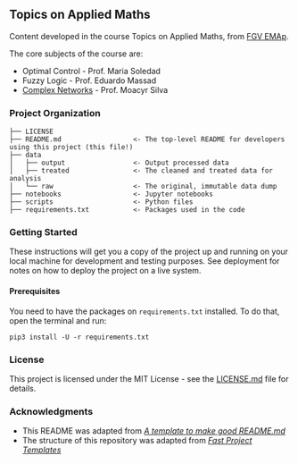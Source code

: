 ## Topics on Applied Maths

Content developed in the course Topics on Applied Maths, from [FGV EMAp](https://emap.fgv.br/disciplina/graduacao/).

The core subjects of the course are:

- Optimal Control - Prof. Maria Soledad
- Fuzzy Logic - Prof. Eduardo Massad
- [Complex Networks](http://networksciencebook.com) - Prof. Moacyr Silva

### Project Organization

    ├── LICENSE
    ├── README.md                  <- The top-level README for developers using this project (this file!)
    ├── data
    │   ├── output                 <- Output processed data
    │   ├── treated                <- The cleaned and treated data for analysis
    │   └── raw                    <- The original, immutable data dump
    ├── notebooks                  <- Jupyter notebooks
    ├── scripts                    <- Python files
    ├── requirements.txt           <- Packages used in the code

### Getting Started

These instructions will get you a copy of the project up and running on your local machine for development and testing purposes. See deployment for notes on how to deploy the project on a live system.

#### Prerequisites

You need to have the packages on `requirements.txt` installed. To do that, open the terminal and run:

```
pip3 install -U -r requirements.txt
```

### License

This project is licensed under the MIT License - see the [LICENSE.md](LICENSE.md) file for details.

### Acknowledgments

* This README was adapted from [*A template to make good README.md*](https://gist.github.com/PurpleBooth/109311bb0361f32d87a2)
* The structure of this repository was adapted from [*Fast Project Templates*](https://github.com/JoaoCarabetta/project-templates)


